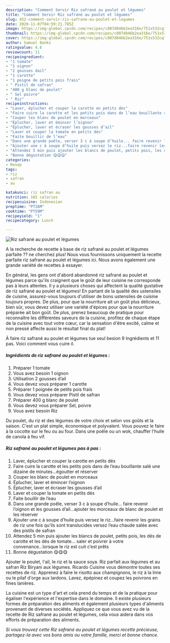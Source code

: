 ```yaml
---
description: "Comment Servir Riz safrané au poulet et légumes"
title: "Comment Servir Riz safrané au poulet et légumes"
slug: 452-comment-servir-riz-safrane-au-poulet-et-legumes
date: 2020-11-07T04:59:21.785Z
image: https://img-global.cpcdn.com/recipes/c807d846b2ea316e/751x532cq70/riz-safrane-au-poulet-et-legumes-photo-principale-de-la-recette.jpg
thumbnail: https://img-global.cpcdn.com/recipes/c807d846b2ea316e/751x532cq70/riz-safrane-au-poulet-et-legumes-photo-principale-de-la-recette.jpg
cover: https://img-global.cpcdn.com/recipes/c807d846b2ea316e/751x532cq70/riz-safrane-au-poulet-et-legumes-photo-principale-de-la-recette.jpg
author: Samuel Banks
ratingvalue: 4.6
reviewcount: 11
recipeingredient:
- "1 tomate"
- "1 oignon"
- "2 gousses dail"
- "1 carotte"
- "1 poigne de petits pois frais"
- " Pistil de safran"
- "400 g blanc de poulet"
- " Sel poivre"
- " Riz"
recipeinstructions:
- "Laver, éplucher et couper la carotte en petits dés"
- "Faire cuire la carotte et les petits pois dans de l’eau bouillante salé une dizaine de minutes...égoutter et réserver"
- "Couper les blanc de poulet en morceaux"
- "Éplucher, laver et émincer l’oignon"
- "Éplucher, laver et écraser les gousses d’ail"
- "Laver et couper la tomate en petits dés"
- "Faite bouillir de l’eau"
- "Dans une grande poêle, verser 3 c à soupe d’huile... faire revenir l’oignon et les gousses d’ail...ajouter les morceaux de blanc de poulet et les réserver"
- "Ajouter une c à soupe d’huile puis versez le riz...faire revenir les grains de riz une fois qu’ils sont translucides versez l’eau chaude salée avec des pistils de safran"
- "Attendez 5 min puis ajouter les blancs de poulet, petits pois, les dés de carotte et les dés de tomate... saler et poivrer à votre convenance...lorsque le riz est cuit c’est prêts"
- "Bonne dégustation 😋😋😋"
categories:
- Resep
tags:
- riz
- safran
- au

katakunci: riz safran au 
nutrition: 102 calories
recipecuisine: Indonesian
preptime: "PT26M"
cooktime: "PT59M"
recipeyield: "1"
recipecategory: Lunch

---
```



![Riz safrané au poulet et légumes](https://img-global.cpcdn.com/recipes/c807d846b2ea316e/751x532cq70/riz-safrane-au-poulet-et-legumes-photo-principale-de-la-recette.jpg)

A la recherche de recette à base de riz safrané au poulet et légumes parfaite ?? ne cherchez plus! Nous vous fournissons uniquement la recette parfaite riz safrané au poulet et légumes ici. Nous avons également une grande variété de recettes à essayer.

En général, les gens ont d'abord abandonné riz safrané au poulet et légumes parce qu'ils craignent que le goût de leur cuisine ne corresponde pas à leurs attentes. Il y a plusieurs choses qui affectent la qualité gustative de riz safrané au poulet et légumes! En partant de la qualité des ustensiles de cuisine, assurez-vous toujours d'utiliser de bons ustensiles de cuisine toujours propres. De plus, pour que la nourriture ait un goût plus délicieux, bien sûr, vous devez utiliser une variété d'épices pour que la nourriture préparée ait bon goût. De plus, prenez beaucoup de pratique pour reconnaître les différentes saveurs de la cuisine, profitez de chaque étape de la cuisine avec tout votre cœur, car la sensation d'être excité, calme et non pressé affecte aussi le résultat final du plat!

<!--inarticleads1-->

À faire riz safrané au poulet et légumes tue seul besion 9 Ingrédients et 11 pas. Voici comment vous cuire il.

##### Ingrédients de riz safrané au poulet et légumes :

1. Préparer 1 tomate
1. Vous avez besoin 1 oignon
1. Utilisation 2 gousses d’ail
1. Vous devez vous préparer 1 carotte
1. Préparer 1 poignée de petits pois frais
1. Vous devez vous préparer  Pistil de safran
1. Préparer 400 g blanc de poulet
1. Vous devez vous préparer  Sel, poivre
1. Vous avez besoin  Riz


Du poulet, du riz et des légumes de votre choix et selon vos goûts et la saison. C&#39;est un plat simple, économique et polyvalent. Vous pouvez le faire à la cocotte sur le feu ou au four. Dans une poêle ou un wok, chauffer l&#39;huile de canola à feu vif. 

<!--inarticleads2-->

##### Riz safrané au poulet et légumes pas à pas :

1. Laver, éplucher et couper la carotte en petits dés
1. Faire cuire la carotte et les petits pois dans de l’eau bouillante salé une dizaine de minutes...égoutter et réserver
1. Couper les blanc de poulet en morceaux
1. Éplucher, laver et émincer l’oignon
1. Éplucher, laver et écraser les gousses d’ail
1. Laver et couper la tomate en petits dés
1. Faite bouillir de l’eau
1. Dans une grande poêle, verser 3 c à soupe d’huile... faire revenir l’oignon et les gousses d’ail...ajouter les morceaux de blanc de poulet et les réserver
1. Ajouter une c à soupe d’huile puis versez le riz...faire revenir les grains de riz une fois qu’ils sont translucides versez l’eau chaude salée avec des pistils de safran
1. Attendez 5 min puis ajouter les blancs de poulet, petits pois, les dés de carotte et les dés de tomate... saler et poivrer à votre convenance...lorsque le riz est cuit c’est prêts
1. Bonne dégustation 😋😋😋


Ajouter le poulet, l&#39;ail, le riz et la sauce soya. Riz parfait aux légumes et au safran Riz Biryani aux légumes. Ricardo Cuisine vous démontre toutes ses recettes de riz. Apprenez à faire le risotto aux champignons, le riz à la lime ou le pilaf d&#39;orge aux lardons. Lavez, épépinez et coupez les poivrons en fines lanières. 

<!--inarticleads1-->

<p>
La cuisine est un type d'art et cela prend du temps et de la pratique pour égaliser l'expérience et l'expertise dans le domaine. Il existe plusieurs formes de préparation des aliments et également plusieurs types d'aliments provenant de diverses sociétés. Appliquez ce que vous avez vu de la recette de Riz safrané au poulet et légumes, cela vous aidera dans vos efforts de préparation des aliments.
</p>

<p>
<i>Si vous trouvez cette Riz safrané au poulet et légumes recette précieuse, partagez-la avec vos bons amis ou votre famille, merci et bonne chance.</i>
</p>
